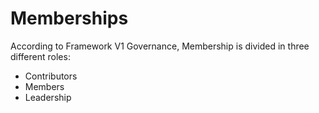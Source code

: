 # Memberships

According to Framework V1 Governance, Membership is divided in three different
roles:

- Contributors
- Members
- Leadership
